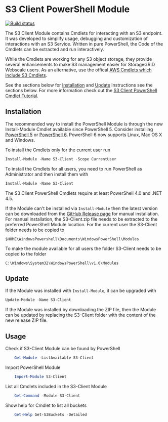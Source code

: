 S3 Client PowerShell Module
===========================

[![Build status](https://ci.appveyor.com/api/projects/status/od89v0qb7dmblkcx?svg=true)](https://ci.appveyor.com/project/ffeldhaus/s3-client)

The S3 Client Module contains Cmdlets for interacting with an S3 endpoint. It was developed to simplify usage, debugging and customization of interactions with an S3 Service. Written in pure PowerShell, the Code of the Cmdlets can be extracted and run interactively.

While the Cmdlets are working for any S3 object storage, they provide several enhancements to make S3 management easier for StorageGRID Webscale users. As an alternative, use the offical [AWS Cmdlets which include S3 Cmdlets](https://aws.amazon.com/de/powershell/).

See the sections below for [Installation](#Installation) and [Update](#Update) Instructions see the sections below. For more information check out the [S3 Client PowerShell Cmdlet Tutorial](S3-Client-Tutorial.md).

Installation
------------

The recommended way to install the PowerShell Module is through the new Install-Module Cmdlet available since PowerShell 5. Consider installing [PowerShell 5](https://www.microsoft.com/en-us/download/details.aspx?id=50395) or [PowerShell 6](https://github.com/PowerShell/PowerShell#get-powershell). PowerShell 6 now supports Linux, Mac OS X and Windows. 

To install the Cmdlets only for the current user run

```powershell
Install-Module -Name S3-Client -Scope CurrentUser
```

To install the Cmdlets for all users, you need to run PowerShell as Administrator and then install them with

```powershell
Install-Module -Name S3-Client
```

The S3 Client PowerShell Cmdlets require at least PowerShell 4.0 and .NET 4.5. 

If the Module can't be installed via `Install-Module` then the latest version can be downloaded from the [GitHub Release page](https://github.com/ffeldhaus/S3-Client/releases/latest) for manual installation. For manual installation, the S3-Client.zip file needs to be extracted to the preferred PowerShell Module location. For the current user the S3-Client folder needs to be copied to
    
    $HOME\WindowsPowershell\Documents\WindowsPowerShell\Modules
    
To make the module available for all users the folder S3-Client needs to be copied to the folder 

    C:\Windows\System32\WindowsPowerShell\v1.0\Modules
    
Update
------

If the Module was installed with `Install-Module`, it can be upgraded with

```powershell
Update-Module -Name S3-Client
```

If the Module was installed by downloading the ZIP file, then the Module can be updated by replacing the S3-Client folder with the content of the new release ZIP file.

Usage
-----

Check if S3-Client Module can be found by PowerShell

```powershell
    Get-Module -ListAvailable S3-Client
```
    
Import PowerShell Module
	
```powershell
    Import-Module S3-Client
```

List all Cmdlets included in the S3-Client Module
	
```powershell
    Get-Command -Module S3-Client
```

Show help for Cmdlet to list all buckets
    
```powershell
    Get-Help Get-S3Buckets -Detailed
```